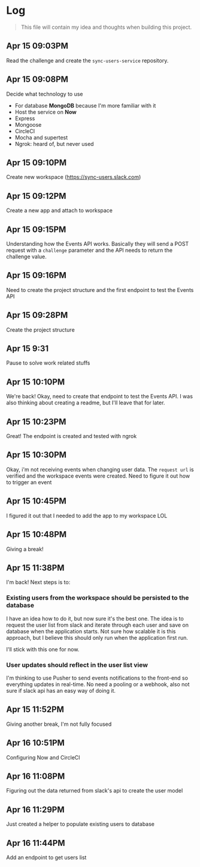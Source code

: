 # Log

> This file will contain my idea and thoughts when building this project.

## Apr 15 09:03PM

Read the challenge and create the `sync-users-service` repository.

## Apr 15 09:08PM

Decide what technology to use

- For database **MongoDB** because I'm more familiar with it
- Host the service on **Now**
- Express
- Mongoose
- CircleCI
- Mocha and supertest
- Ngrok: heard of, but never used

## Apr 15 09:10PM

Create new workspace (https://sync-users.slack.com)

## Apr 15 09:12PM

Create a new app and attach to workspace

## Apr 15 09:15PM

Understanding how the Events API works. Basically they will send a POST request with a `challenge` parameter and the API needs to return the challenge value.

## Apr 15 09:16PM

Need to create the project structure and the first endpoint to test the Events API

## Apr 15 09:28PM

Create the project structure

## Apr 15 9:31

Pause to solve work related stuffs

## Apr 15 10:10PM

We're back! Okay, need to create that endpoint to test the Events API. I was also thinking about creating a readme, but I'll leave that for later.

## Apr 15 10:23PM

Great! The endpoint is created and tested with ngrok

## Apr 15 10:30PM

Okay, i'm not receiving events when changing user data. The `request url` is verified and the workspace events were created. Need to figure it out how to trigger an event

## Apr 15 10:45PM

I figured it out that I needed to add the app to my workspace LOL

## Apr 15 10:48PM

Giving a break!

## Apr 15 11:38PM

I'm back! Next steps is to:

### Existing users from the workspace should be persisted to the database

I have an idea how to do it, but now sure it's the best one. The idea is to request the user list from slack and iterate through each user and save on database when the application starts. Not sure how scalable it is this approach, but I believe this should only run when the application first run.

I'll stick with this one for now.

### User updates should reflect in the user list view

I'm thinking to use Pusher to send events notifications to the front-end so everything updates in real-time. No need a pooling or a webhook, also not sure if slack api has an easy way of doing it.

## Apr 15 11:52PM

Giving another break, I'm not fully focused

## Apr 16 10:51PM

Configuring Now and CircleCI

## Apr 16 11:08PM

Figuring out the data returned from slack's api to create the user model

## Apr 16 11:29PM

Just created a helper to populate existing users to database

## Apr 16 11:44PM

Add an endpoint to get users list
